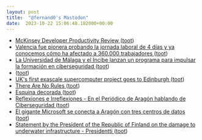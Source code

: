 ```yaml
---
layout: post
title:  "@fernand0's Mastodon"
date:  2023-10-22 15:06:48.182000+00:00
---
```

*  [McKinsey Developer Productivity Review ](https://dannorth.net/mckinsey-review) ([toot](https://mastodon.social/@fernand0/111279289675169504))
*  [Valencia fue pionera probando la jornada laboral de 4 días y ya conocemos cómo ha afectado a 360.000 trabajadores ](https://www.genbeta.com/actualidad/valencia-fue-pionera-probando-jornada-laboral-4-dias-conocemos-como-ha-afectado-a-360-000-trabajadore) ([toot](https://mastodon.social/@fernand0/111279068246045865))
*  [La Universidad de Málaga y el Incibe lanzan un programa para impulsar la formación en ciberseguridad ](https://www.laopiniondemalaga.es/malaga/2023/10/09/universidad-malaga-incibe-lanza-programa-ciberseguridad-93137190.htm) ([toot](https://mastodon.social/@fernand0/111278986826949603))
*  [ ](https://nixnet.social/users/sl1200) ([toot](https://mastodon.social/@fernand0/111278619749181371))
*  [UK's first exascale supercomputer project goes to Edinburgh ](https://thenextweb.com/news/uk-first-exascale-computer-edinburg) ([toot](https://mastodon.social/@fernand0/111278591903306381))
*  [There Are No Rules ](https://www.theatlantic.com/international/archive/2023/10/israel-war-hamas-terrorism-ukraine-russia/675590) ([toot](https://mastodon.social/@fernand0/111278410561810027))
*  [Esquina decorada ](https://www.flickr.com/photos/fernand0/53266227477) ([toot](https://mastodon.social/@fernand0/111278342906103201))
*  [
         Reflexiones e Irreflexiones - En el Periódico de Aragón hablando de Ciberseguridad
       ](http://fernand0.blogalia.com//historias/7876) ([toot](https://mastodon.social/@fernand0/111278280405066238))
*  [El gigante Microsoft se conecta a Aragón con tres centros de datos ](https://www.elperiodicodearagon.com/aragon/2023/10/10/microsoft-planea-inversion-millonaria-aragon-93175291.htm) ([toot](https://mastodon.social/@fernand0/111278242936413021))
*  [Statement by the President of the Republic of Finland on the damage to underwater infrastructure - Presidentti ](https://www.presidentti.fi/en/press-release/statement-by-the-president-of-the-republic-of-finland-on-the-damage-to-underwater-infrastructure) ([toot](https://mastodon.social/@fernand0/111278148235570344))
